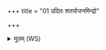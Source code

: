 +++
title = "01 उदितः शतयोजनमिन्द्रो"

+++
<details><summary>मूलम् (WS)</summary>

उदितः शतयोजनमिन्द्रो वर्तयते रथम् ।  
सायकं क्षुरवर्तमानमहेर्जातानि जम्भयन् ॥ १ ॥
</details>